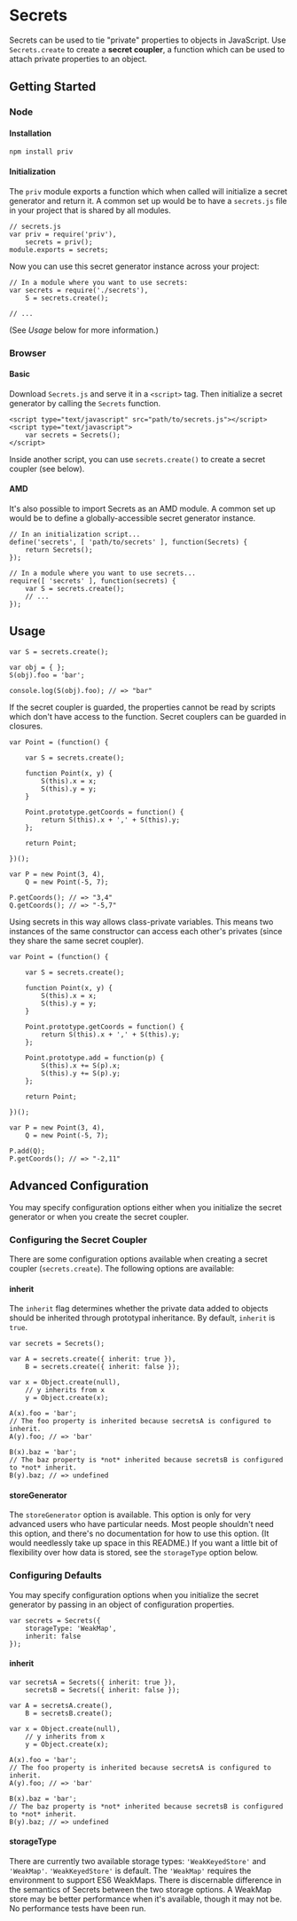 # Secrets

Secrets can be used to tie "private" properties to objects in JavaScript.  Use `Secrets.create` to create a **secret coupler**, a function which can be used to attach private properties to an object.

## Getting Started

### Node

#### Installation

    npm install priv

#### Initialization

The `priv` module exports a function which when called will initialize a secret generator and return it.  A common set up would be to have a `secrets.js` file in your project that is shared by all modules.

    // secrets.js
    var priv = require('priv'),
        secrets = priv();
    module.exports = secrets;

Now you can use this secret generator instance across your project:

    // In a module where you want to use secrets:
    var secrets = require('./secrets'),
        S = secrets.create();

    // ...

(See *Usage* below for more information.)

### Browser

#### Basic

Download `Secrets.js` and serve it in a `<script>` tag.  Then initialize a secret generator by calling the `Secrets` function.

    <script type="text/javascript" src="path/to/secrets.js"></script>
    <script type="text/javascript">
        var secrets = Secrets();
    </script>

Inside another script, you can use `secrets.create()` to create a secret coupler (see below).

#### AMD

It's also possible to import Secrets as an AMD module.  A common set up would be to define a globally-accessible secret generator instance.

    // In an initialization script...
    define('secrets', [ 'path/to/secrets' ], function(Secrets) {
        return Secrets();
    });

    // In a module where you want to use secrets...
    require([ 'secrets' ], function(secrets) {
        var S = secrets.create();
        // ...
    });

## Usage

    var S = secrets.create();
    
    var obj = { };
    S(obj).foo = 'bar';
    
    console.log(S(obj).foo); // => "bar"

If the secret coupler is guarded, the properties cannot be read by scripts which don't have access to the function.  Secret couplers can be guarded in closures.

    var Point = (function() {
    
        var S = secrets.create();

        function Point(x, y) {
            S(this).x = x;
            S(this).y = y;
        }

        Point.prototype.getCoords = function() {
            return S(this).x + ',' + S(this).y;
        };

        return Point;
    
    })();

    var P = new Point(3, 4),
        Q = new Point(-5, 7);

    P.getCoords(); // => "3,4"
    Q.getCoords(); // => "-5,7"

Using secrets in this way allows class-private variables.  This means two instances of the same constructor can access each other's privates (since they share the same secret coupler).

    var Point = (function() {
    
        var S = secrets.create();

        function Point(x, y) {
            S(this).x = x;
            S(this).y = y;
        }

        Point.prototype.getCoords = function() {
            return S(this).x + ',' + S(this).y;
        };

        Point.prototype.add = function(p) {
            S(this).x += S(p).x;
            S(this).y += S(p).y;
        };

        return Point;
    
    })();

    var P = new Point(3, 4),
        Q = new Point(-5, 7);

    P.add(Q);
    P.getCoords(); // => "-2,11"

## Advanced Configuration

You may specify configuration options either when you initialize the secret generator or when you create the secret coupler.

### Configuring the Secret Coupler

There are some configuration options available  when creating a secret coupler (`secrets.create`).  The following options are available:

#### inherit

The `inherit` flag determines whether the private data added to objects should be inherited through prototypal inheritance.  By default, `inherit` is `true`.

    var secrets = Secrets();

    var A = secrets.create({ inherit: true }),
        B = secrets.create({ inherit: false });

    var x = Object.create(null),
        // y inherits from x
        y = Object.create(x);

    A(x).foo = 'bar';
    // The foo property is inherited because secretsA is configured to inherit.
    A(y).foo; // => 'bar'

    B(x).baz = 'bar';
    // The baz property is *not* inherited because secretsB is configured to *not* inherit.
    B(y).baz; // => undefined

#### storeGenerator

The `storeGenerator` option is available.  This option is only for very advanced users who have particular needs.  Most people shouldn't need this option, and there's no documentation for how to use this option.  (It would needlessly take up space in this README.)  If you want a little bit of flexibility over how data is stored, see the `storageType` option below.

### Configuring Defaults

You may specify configuration options when you initialize the secret generator by passing in an object of configuration properties.

    var secrets = Secrets({
        storageType: 'WeakMap',
        inherit: false
    });

#### inherit

    var secretsA = Secrets({ inherit: true }),
        secretsB = Secrets({ inherit: false });

    var A = secretsA.create(),
        B = secretsB.create();

    var x = Object.create(null),
        // y inherits from x
        y = Object.create(x);

    A(x).foo = 'bar';
    // The foo property is inherited because secretsA is configured to inherit.
    A(y).foo; // => 'bar'

    B(x).baz = 'bar';
    // The baz property is *not* inherited because secretsB is configured to *not* inherit.
    B(y).baz; // => undefined

#### storageType

There are currently two available storage types: `'WeakKeyedStore'` and `'WeakMap'`.  `'WeakKeyedStore'` is default.  The `'WeakMap'` requires the environment to support ES6 WeakMaps.  There is discernable difference in the semantics of Secrets between the two storage options.  A WeakMap store may be better performance when it's available, though it may not be.  No performance tests have been run.
